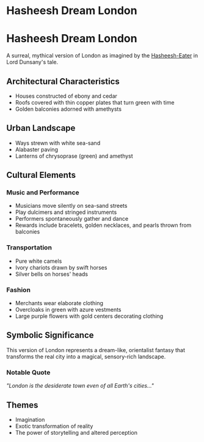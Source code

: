 # Hasheesh Dream London

# Hasheesh Dream London

A surreal, mythical version of London as imagined by the [Hasheesh-Eater](./the-sultan-and-the-hasheesh-eater.md) in Lord Dunsany's tale.

## Architectural Characteristics
- Houses constructed of ebony and cedar
- Roofs covered with thin copper plates that turn green with time
- Golden balconies adorned with amethysts

## Urban Landscape
- Ways strewn with white sea-sand
- Alabaster paving
- Lanterns of chrysoprase (green) and amethyst

## Cultural Elements
### Music and Performance
- Musicians move silently on sea-sand streets
- Play dulcimers and stringed instruments
- Performers spontaneously gather and dance
- Rewards include bracelets, golden necklaces, and pearls thrown from balconies

### Transportation
- Pure white camels
- Ivory chariots drawn by swift horses
- Silver bells on horses' heads

### Fashion
- Merchants wear elaborate clothing
- Overcloaks in green with azure vestments
- Large purple flowers with gold centers decorating clothing

## Symbolic Significance
This version of London represents a dream-like, orientalist fantasy that transforms the real city into a magical, sensory-rich landscape.

### Notable Quote
*"London is the desiderate town even of all Earth's cities..."*

## Themes
- Imagination
- Exotic transformation of reality
- The power of storytelling and altered perception